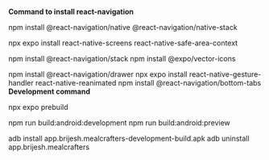 **Command to install react-navigation**

npm install @react-navigation/native @react-navigation/native-stack

npx expo install react-native-screens react-native-safe-area-context

npm install @react-navigation/stack
npm install @expo/vector-icons

npm install @react-navigation/drawer
npx expo install react-native-gesture-handler react-native-reanimated
npm install @react-navigation/bottom-tabs
**Development command**

npx expo prebuild

npm run build:android:development
npm run build:android:preview

adb install app.brijesh.mealcrafters-development-build.apk
adb uninstall app.brijesh.mealcrafters
